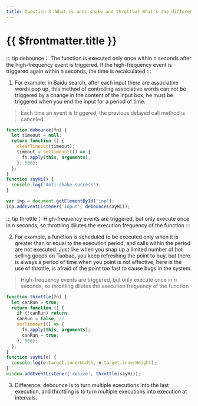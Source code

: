 ```yaml
---
title: Question 3：What is anti-shake and throttle? What's the difference? How to achieve it?
---
```

# {{ $frontmatter.title }}
::: tip debounce：
The function is executed only once within n seconds after the high-frequency event is triggered. If the high-frequency event is triggered again within n seconds, the time is recalculated
:::

1. For example: in Baidu search, after each input there are associative words pop up, this method of controlling associative words can not be triggered by a change in the content of the input box, he must be triggered when you end the input for a period of time.
> Each time an event is triggered, the previous delayed call method is canceled
```js
function debounce(fn) {
  let timeout = null;
  return function () {
    clearTimeout(timeout); 
    timeout = setTimeout(() => { 
      fn.apply(this, arguments);
    }, 500);
  };
}
function sayHi() {
  console.log('Anti-shake success');
}

var inp = document.getElementById('inp');
inp.addEventListener('input', debounce(sayHi));
```

::: tip throttle：
High-frequency events are triggered, but only execute once in n seconds, so throttling dilutes the execution frequency of the function
:::

2. For example, a function is scheduled to be executed only when it is greater than or equal to the execution period, and calls within the period are not executed. Just like when you snap up a limited number of hot selling goods on Taobao, you keep refreshing the point to buy, but there is always a period of time when you point is not effective, here is the use of throttle, is afraid of the point too fast to cause bugs in the system.
> High-frequency events are triggered, but only execute once in n seconds, so throttling dilutes the execution frequency of the function
```js
function throttle(fn) {
  let canRun = true; 
  return function () {
    if (!canRun) return; 
    canRun = false; // 
    setTimeout(() => { 
      fn.apply(this, arguments);
      canRun = true;
    }, 500);
  };
}
function sayHi(e) {
  console.log(e.target.innerWidth, e.target.innerHeight);
}
window.addEventListener('resize', throttle(sayHi));
```

3. Difference: debounce is to turn multiple executions into the last execution, and throttling is to turn multiple executions into execution at intervals.